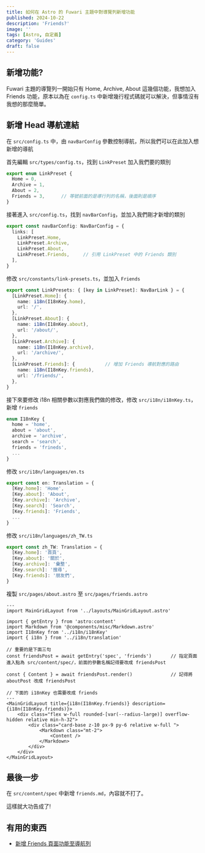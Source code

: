 ```yaml
---
title: 如何在 Astro 的 Fuwari 主題中對導覽列新增功能
published: 2024-10-22
description: 'Friends?'
image: ''
tags: [Astro, 自定義]
category: 'Guides'
draft: false
---
```


## 新增功能?

Fuwari 主題的導覽列一開始只有 Home, Archive, About 這幾個功能，我想加入 Friends 功能，原本以為在 `config.ts` 中新增幾行程式碼就可以解決，但事情沒有我想的那麼簡單。

## 新增 Head 導航連結

在 `src/config.ts` 中，由 `navBarConfig` 參數控制導航，所以我們可以在此加入想新增的導航

首先編輯 `src/types/config.ts`，找到 `LinkPreset` 加入我們要的類別

```ts
export enum LinkPreset {
  Home = 0,
  Archive = 1,
  About = 2,
  Friends = 3,      // 等號前面的是導行列的名稱，後面則是順序
}
```

接著進入 `src/config.ts`，找到 `navBarConfig`，並加入我們剛才新增的類別

```ts
export const navBarConfig: NavBarConfig = {
  links: [
    LinkPreset.Home,
    LinkPreset.Archive,
    LinkPreset.About,
    LinkPreset.Friends,     // 引用 LinkPreset 中的 Friends 類別
  ],
}
```

修改 `src/constants/link-presets.ts`，並加入 `Friends`

```ts
export const LinkPresets: { [key in LinkPreset]: NavBarLink } = {
  [LinkPreset.Home]: {
    name: i18n(I18nKey.home),
    url: '/',
  },
  [LinkPreset.About]: {
    name: i18n(I18nKey.about),
    url: '/about/',
  },
  [LinkPreset.Archive]: {
    name: i18n(I18nKey.archive),
    url: '/archive/',
  },
  [LinkPreset.Friends]: {           // 增加 Friends 導航對應的路由
    name: i18n(I18nKey.friends),
    url: '/friends/',
  },
}
```

接下來要修改 i18n 相關參數以對應我們做的修改，修改 `src/i18n/i18nKey.ts`，新增 `friends`

```ts
enum I18nKey {
  home = 'home',
  about = 'about',
  archive = 'archive',
  search = 'search',
  friends = 'frineds',
  ...
}
```

修改 `src/i18n/languages/en.ts`

```ts
export const en: Translation = {
  [Key.home]: 'Home',
  [Key.about]: 'About',
  [Key.archive]: 'Archive',
  [Key.search]: 'Search',
  [Key.friends]: 'Friends',
  ...
}
```

修改 `src/i18n/languages/zh_TW.ts`

```ts
export const zh_TW: Translation = {
  [Key.home]: '首頁',
  [Key.about]: '關於',
  [Key.archive]: '彙整',
  [Key.search]: '搜尋',
  [Key.friends]: '朋友們',
}
```

複製 `src/pages/about.astro` 至 `src/pages/friends.astro`

```astro
---
import MainGridLayout from '../layouts/MainGridLayout.astro'

import { getEntry } from 'astro:content'
import Markdown from '@components/misc/Markdown.astro'
import I18nKey from '../i18n/i18nKey'
import { i18n } from '../i18n/translation'

// 重要的是下面三句
const friendsPost = await getEntry('spec', 'friends')       // 指定頁面進入點為 src/content/spec/，前面的參數名稱記得要改成 friendsPost

const { Content } = await friendsPost.render()              // 記得將 aboutPost 改成 friendsPost

// 下面的 i18nKey 也需要改成 friends
---
<MainGridLayout title={i18n(I18nKey.friends)} description={i18n(I18nKey.friends)}>
    <div class="flex w-full rounded-[var(--radius-large)] overflow-hidden relative min-h-32">
        <div class="card-base z-10 px-9 py-6 relative w-full ">
            <Markdown class="mt-2">
                <Content />
            </Markdown>
        </div>
    </div>
</MainGridLayout>
```

## 最後一步

在 `src/content/spec` 中新增 `friends.md`，內容就不打了。

這樣就大功告成了!

## 有用的東西

- [新增 Friends 頁面功能至導航列](https://github.com/BobChen3310/blog/commit/4a845db304e908d30c8f4d5e20a81ff6a0a417ba)